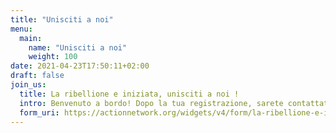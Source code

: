 ```yaml
---
title: "Unisciti a noi"
menu:
  main:
    name: "Unisciti a noi"
    weight: 100
date: 2021-04-23T17:50:11+02:00
draft: false
join_us:
  title: La ribellione e iniziata, unisciti a noi !
  intro: Benvenuto a bordo! Dopo la tua registrazione, sarete contattati da un membro di XR che vi spiegherà come fare.
  form_uri: https://actionnetwork.org/widgets/v4/form/la-ribellione-e-iniziata-unisciti-a-noi
---
```


